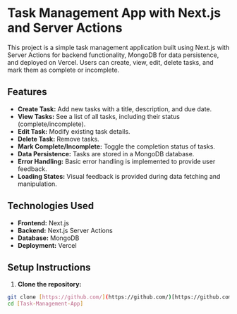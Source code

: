 # Task Management App with Next.js and Server Actions

This project is a simple task management application built using Next.js with Server Actions for backend functionality, MongoDB for data persistence, and deployed on Vercel.  Users can create, view, edit, delete tasks, and mark them as complete or incomplete.

## Features

* **Create Task:** Add new tasks with a title, description, and due date.
* **View Tasks:** See a list of all tasks, including their status (complete/incomplete).
* **Edit Task:** Modify existing task details.
* **Delete Task:** Remove tasks.
* **Mark Complete/Incomplete:** Toggle the completion status of tasks.
* **Data Persistence:** Tasks are stored in a MongoDB database.
* **Error Handling:** Basic error handling is implemented to provide user feedback.
* **Loading States:**  Visual feedback is provided during data fetching and manipulation.

## Technologies Used

* **Frontend:** Next.js 
* **Backend:** Next.js Server Actions
* **Database:** MongoDB
* **Deployment:** Vercel

## Setup Instructions

1. **Clone the repository:**

```bash
git clone [https://github.com/](https://github.com/)[https://github.com/Ayushi2181]/[Task-Management-App].git
cd [Task-Management-App]
